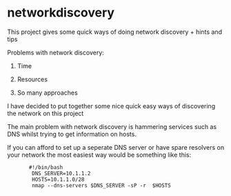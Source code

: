 networkdiscovery
================

This project gives some quick ways of doing network discovery + hints and tips


Problems with network discovery:

1. Time

2. Resources

3. So many approaches 


I have decided to put together some nice quick easy ways of discovering the network on this project


The main problem with network discovery is hammering services such as DNS whilst trying to get information on hosts.

If you can afford to set up a seperate DNS server or have spare resolvers on your network the most easiest way would be something like this:

           #!/bin/bash
            DNS_SERVER=10.1.1.2
            HOSTS=10.1.1.0/28
            nmap --dns-servers $DNS_SERVER -sP -r  $HOSTS
 
 
 
